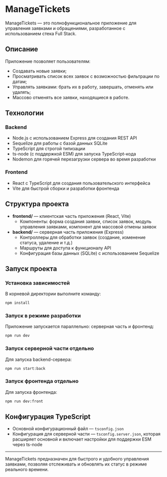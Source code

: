 # ManageTickets

ManageTickets — это полнофункциональное приложение для управления заявками и обращениями, разработанное с использованием стека Full Stack.

## Описание

Приложение позволяет пользователям:

- Создавать новые заявки;
- Просматривать список всех заявок с возможностью фильтрации по датам;
- Управлять заявками: брать их в работу, завершать, отменять или удалять;
- Массово отменять все заявки, находящиеся в работе.

## Технологии

### Backend

- Node.js с использованием Express для создания REST API
- Sequelize для работы с базой данных SQLite
- TypeScript для строгой типизации
- ts-node (с поддержкой ESM) для запуска TypeScript-кода
- Nodemon для горячей перезагрузки сервера во время разработки

### Frontend

- React с TypeScript для создания пользовательского интерфейса
- Vite для быстрой сборки и разработки фронтенда

## Структура проекта

- **frontend/** — клиентская часть приложения (React, Vite)
  - Компоненты: форма создания заявки, список заявок, модуль управления заявками, компонент для массовой отмены заявок
- **backend/** — серверная часть приложения (Express)
  - Контроллеры для обработки заявок (создание, изменение статуса, удаление и т.д.)
  - Маршруты для доступа к функционалу API
  - Конфигурация базы данных (SQLite) с использованием Sequelize

## Запуск проекта

### Установка зависимостей

В корневой директории выполните команду:

```bash
npm install
```

### Запуск в режиме разработки

Приложение запускается параллельно: серверная часть и фронтенд:

```bash
npm run dev
```

### Запуск серверной части отдельно

Для запуска backend-сервера:

```bash
npm run start:back
```

### Запуск фронтенда отдельно

Для запуска фронтенда:

```bash
npm run dev:front
```

## Конфигурация TypeScript

- Основной конфигурационный файл — `tsconfig.json`
- Конфигурация для серверной части — `tsconfig.server.json`, которая расширяет основной и включает настройки для поддержки ESM через ts-node

---

ManageTickets предназначен для быстрого и удобного управления заявками, позволяя отслеживать и обновлять их статус в режиме реального времени.
